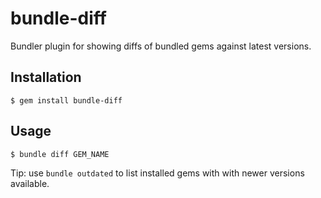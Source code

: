 # bundle-diff

Bundler plugin for showing diffs of bundled gems against latest versions.


## Installation

    $ gem install bundle-diff


## Usage

    $ bundle diff GEM_NAME

Tip: use `bundle outdated` to list installed gems with with newer versions available.
